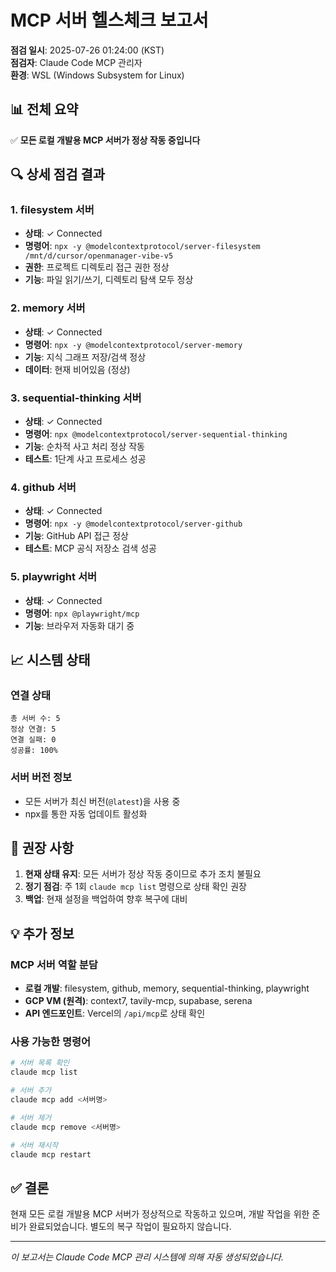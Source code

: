 # MCP 서버 헬스체크 보고서

**점검 일시**: 2025-07-26 01:24:00 (KST)  
**점검자**: Claude Code MCP 관리자  
**환경**: WSL (Windows Subsystem for Linux)

## 📊 전체 요약

✅ **모든 로컬 개발용 MCP 서버가 정상 작동 중입니다**

## 🔍 상세 점검 결과

### 1. **filesystem** 서버

- **상태**: ✓ Connected
- **명령어**: `npx -y @modelcontextprotocol/server-filesystem /mnt/d/cursor/openmanager-vibe-v5`
- **권한**: 프로젝트 디렉토리 접근 권한 정상
- **기능**: 파일 읽기/쓰기, 디렉토리 탐색 모두 정상

### 2. **memory** 서버

- **상태**: ✓ Connected
- **명령어**: `npx -y @modelcontextprotocol/server-memory`
- **기능**: 지식 그래프 저장/검색 정상
- **데이터**: 현재 비어있음 (정상)

### 3. **sequential-thinking** 서버

- **상태**: ✓ Connected
- **명령어**: `npx @modelcontextprotocol/server-sequential-thinking`
- **기능**: 순차적 사고 처리 정상 작동
- **테스트**: 1단계 사고 프로세스 성공

### 4. **github** 서버

- **상태**: ✓ Connected
- **명령어**: `npx -y @modelcontextprotocol/server-github`
- **기능**: GitHub API 접근 정상
- **테스트**: MCP 공식 저장소 검색 성공

### 5. **playwright** 서버

- **상태**: ✓ Connected
- **명령어**: `npx @playwright/mcp`
- **기능**: 브라우저 자동화 대기 중

## 📈 시스템 상태

### 연결 상태

```
총 서버 수: 5
정상 연결: 5
연결 실패: 0
성공률: 100%
```

### 서버 버전 정보

- 모든 서버가 최신 버전(`@latest`)을 사용 중
- npx를 통한 자동 업데이트 활성화

## 🔧 권장 사항

1. **현재 상태 유지**: 모든 서버가 정상 작동 중이므로 추가 조치 불필요
2. **정기 점검**: 주 1회 `claude mcp list` 명령으로 상태 확인 권장
3. **백업**: 현재 설정을 백업하여 향후 복구에 대비

## 💡 추가 정보

### MCP 서버 역할 분담

- **로컬 개발**: filesystem, github, memory, sequential-thinking, playwright
- **GCP VM (원격)**: context7, tavily-mcp, supabase, serena
- **API 엔드포인트**: Vercel의 `/api/mcp`로 상태 확인

### 사용 가능한 명령어

```bash
# 서버 목록 확인
claude mcp list

# 서버 추가
claude mcp add <서버명>

# 서버 제거
claude mcp remove <서버명>

# 서버 재시작
claude mcp restart
```

## ✅ 결론

현재 모든 로컬 개발용 MCP 서버가 정상적으로 작동하고 있으며, 개발 작업을 위한 준비가 완료되었습니다. 별도의 복구 작업이 필요하지 않습니다.

---

_이 보고서는 Claude Code MCP 관리 시스템에 의해 자동 생성되었습니다._
